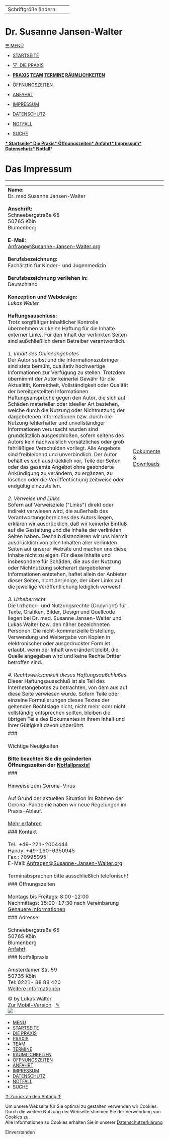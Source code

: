   

|     |     |     |
| --- | --- | --- |
| Schriftgröße ändern: |     |     |

Dr. Susanne Jansen-Walter
=========================

[☰ MENÜ](#footer_nav)

* [STARTSEITE](https://www.susanne-jansen-walter.org/index.php)
* [▽  DIE PRAXIS](#footer_nav)
* **[PRAXIS](https://www.susanne-jansen-walter.org/Praxis.php) [TEAM](https://www.susanne-jansen-walter.org/Team.php) [TERMINE](https://www.susanne-jansen-walter.org/Termine.php) [RÄUMLICHKEITEN](https://www.susanne-jansen-walter.org/Raum.php)**
    
* [ÖFFNUNGSZEITEN](https://www.susanne-jansen-walter.org/Offnungszeiten.php)
* [ANFAHRT](https://www.susanne-jansen-walter.org/Zielfuhrung.php)
* [IMPRESSUM](https://www.susanne-jansen-walter.org/Impressum.php)
* [DATENSCHUTZ](https://www.susanne-jansen-walter.org/Datenschutz.php)
* [NOTFALL](https://www.susanne-jansen-walter.org/Notfall.php)
* [SUCHE](https://www.susanne-jansen-walter.org/search.php)

**[* Startseite](https://www.susanne-jansen-walter.org/index.php)[* Die Praxis](https://www.susanne-jansen-walter.org/Praxis.php)[* Öffnungszeiten](https://www.susanne-jansen-walter.org/Offnungszeiten.php)[* Anfahrt](https://www.susanne-jansen-walter.org/Zielfuhrung.php)[* Impressum](https://www.susanne-jansen-walter.org/Impressum.php)[* Datenschutz](https://www.susanne-jansen-walter.org/Datenschutz.php)[* Notfall](https://www.susanne-jansen-walter.org/Notfall.php)*** 

Das Impressum
=============

* * *

|     |     |
| --- | --- |
| **Name:**  <br>Dr. med Susanne Jansen-Walter  <br>  <br>**Anschrift:**  <br>Schneebergstraße 65  <br>50765 Köln  <br>Blumenberg  <br>  <br>**E-Mail:**  <br>Anfrage@Susanne-Jansen-Walter.org  <br>  <br>**Berufsbezeichnung:**  <br>Fachärztin für Kinder- und Jugenmedizin  <br>  <br>**Berufsbezeichnung verliehen in:**  <br>Deutschland  <br>  <br>**Konzeption und Webdesign:**  <br>_Lukas Walter_  <br>  <br>**Haftungsauschluss:**  <br>Trotz sorgfältiger inhaltlicher Kontrolle übernehmen wir keine Haftung für die Inhalte externer Links. Für den Inhalt der verlinkten Seiten sind außchließlich deren Betreiber verantwortlich.  <br>  <br>_1\. Inhalt des Onlineangebotes_  <br>Der Autor selbst und die Informationszubringer sind stets bemüht, qualitativ hochwertige Informationen zur Verfügung zu stellen. Trotzdem übernimmt der Autor keinerlei Gewähr für die Aktualität, Korrektheit, Vollständigkeit oder Qualität der bereitgestellten Informationen. Haftungsansprüche gegen den Autor, die sich auf Schäden materieller oder ideeller Art beziehen, welche durch die Nutzung oder Nichtnutzung der dargebotenen Informationen bzw. durch die Nutzung fehlerhafter und unvollständiger Informationen verursacht wurden sind grundsätzlich ausgeschloßen, sofern seitens des Autors kein nachweislich vorsätzliches oder grob fahrläßiges Verschulden vorliegt. Alle Angebote sind freibleibend und unverbindlich. Der Autor behält es sich ausdrücklich vor, Teile der Seiten oder das gesamte Angebot ohne gesonderte Ankündigung zu verändern, zu ergänzen, zu löschen oder die Veröffentlichung zeitweise oder endgültig einzustellen.  <br>  <br>_2\. Verweise und Links_  <br>Sofern auf Verweisziele ("Links") direkt oder indirekt verwiesen wird, die außerhalb des Verantwortungsbereiches des Autors liegen, erklären wir ausdrücklich, daß wir keinerlei Einfluß auf die Gestaltung und die Inhalte der verlinkten Seiten haben. Deshalb distanzieren wir uns hiermit ausdrücklich von allen Inhalten aller verlinkten Seiten auf unserer Website und machen uns diese Inhalte nicht zu eigen. Für diese Inhalte und insbesondere für Schäden, die aus der Nutzung oder Nichtnutzung solcherart dargebotener Informationen entstehen, haftet allein der Anbieter dieser Seiten, nicht derjenige, der über Links auf die jeweilige Veröffentlichung lediglich verweist.  <br>  <br>_3\. Urheberrecht_  <br>Die Urheber- und Nutzungsrechte (Copyright) für Texte, Grafiken, Bilder, Design und Quellcode liegen bei Dr. med. Susanne Jansen-Walter und Lukas Walter bzw. den näher bezeichneten Personen. Die nicht-kommerzielle Erstellung, Verwendung und Weitergabe von Kopien in elektronischer oder ausgedruckter Form ist erlaubt, wenn der Inhalt unverändert bleibt, die Quelle angegeben wird und keine Rechte Dritter betroffen sind.  <br>  <br>_4\. Rechtswirksamkeit dieses Haftungsaußchlußes_  <br>Dieser Haftungsausschluß ist als Teil des Internetangebotes zu betrachten, von dem aus auf diese Seite verwiesen wurde. Sofern Teile oder einzelne Formulierungen dieses Textes der geltenden Rechtslage nicht, nicht mehr oder nicht vollständig entsprechen sollten, bleiben die übrigen Teile des Dokumentes in ihrem Inhalt und ihrer Gültigkeit davon unberührt. | [Dokumente & Downloads](https://www.susanne-jansen-walter.org/Downloads.php) |
| ### <br><br>Wichtige Neuigkeiten<br><br>**Bitte beachten Sie die geänderten Öffnungszeiten der [Notfallpraxis!](https://www.susanne-jansen-walter.org/Notfall.php)** |
| ### <br><br>Hinweise zum Corona-Virus<br><br>Auf Grund der aktuellen Situation im Rahmen der Corona-Pandemie haben wir neue Regelungen im Praxis-Ablauf.  <br>  <br>[Mehr erfahren](https://www.susanne-jansen-walter.org/Coronavirus.php) |
| ### Kontakt<br><br>Tel.: +49-221-2004444  <br>Handy: +49-160-6350945  <br>Fax.: 70995995  <br>E-Mail: Anfragen@Susanne-Jansen-Walter.org  <br>  <br>Terminabsprachen bitte ausschließlich telefonisch! |
| ### Öffnungszeiten<br><br>Montags bis Freitags: 8:00-12:00  <br>Nachmittags: 15:00-17:30 nach Vereinbarung  <br>[Genauere Informationen](https://www.susanne-jansen-walter.org/Offnungszeiten.php) |
| ### Adresse<br><br>Schneebergstraße 65  <br>50765 Köln  <br>Blumenberg  <br>[Anfahrt](https://www.susanne-jansen-walter.org/Zielfuhrung.php) |
| ### Notfallpraxis<br><br>Amsterdamer Str. 59  <br>50735 Köln  <br>Tel: 0221- 88 88 420  <br>[Weitere Informationen](https://www.susanne-jansen-walter.org/Notfall.php) |
|     |
| © by Lukas Walter  <br>[Zur Mobil-Version](https://susanne-jansen-walter.org/mobil/Mobil.php?Seite=Impressum.php)   [✎](https://www.susanne-jansen-walter.org/Verwaltung/Verwaltung.php)  <br>![](Media/Icons/apple-touch-icon.png) |

* [MENÜ](#footer_nav)
* [STARTSEITE](https://www.susanne-jansen-walter.org/index.php)
* [DIE PRAXIS](https://www.susanne-jansen-walter.org/Praxis.php)
* [PRAXIS](https://www.susanne-jansen-walter.org/Praxis.php)
* [TEAM](https://www.susanne-jansen-walter.org/Team.php)
* [TERMINE](https://www.susanne-jansen-walter.org/Termine.php)
* [RÄUMLICHKEITEN](https://www.susanne-jansen-walter.org/Raum.php)
* [ÖFFNUNGSZEITEN](https://www.susanne-jansen-walter.org/Offnungszeiten.php)
* [ANFAHRT](https://www.susanne-jansen-walter.org/Zielfuhrung.php)
* [IMPRESSUM](https://www.susanne-jansen-walter.org/Impressum.php)
* [DATENSCHUTZ](https://www.susanne-jansen-walter.org/Datenschutz.php)
* [NOTFALL](https://www.susanne-jansen-walter.org/Notfall.php)
* [SUCHE](https://www.susanne-jansen-walter.org/search.php)

[↑ Zurück an den Anfang ↑](#)

Um unsere Webseite für Sie optimal zu gestalten verwenden wir Cookies.  
Durch die weitere Nutzung der Webseite stimmen Sie der Verwendung von Cookies zu.  
Alle Informationen zu Cookies erhalten Sie in unserer [Datenschutzerklärung](https://www.susanne-jansen-walter.org/Datenschutz.php)

  
Einverstanden